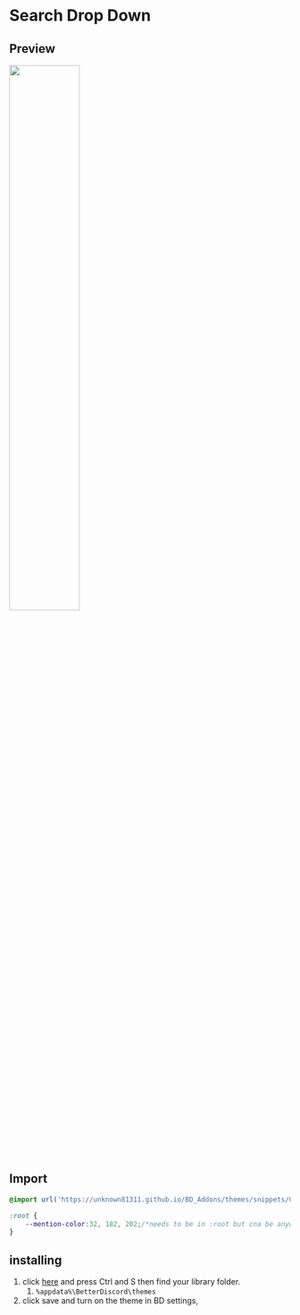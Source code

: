# Search Drop Down
## Preview
<img src='https://cdn.discordapp.com/attachments/359482171452424192/843560127243091978/unknown.png' width='50%' height='50%'><!--for some reason need end elm for images--></img>
## Import

```css
@import url('https://unknown81311.github.io/BD_Addons/themes/snippets/Custom-mention-color/cmc.theme.css');/*needs to be at top*/

:root {
	--mention-color:32, 182, 202;/*needs to be in :root but cna be anywhere in :root.*/
}
```

## installing
1. click [here](https://unknown81311.github.io/BD_Addons/themes/snippets/Custom-mention-color/cmc.theme.css) and press Ctrl and S then find your library folder. 
    1.  `%appdata%\BetterDiscord\themes`
2. click save and turn on the theme in BD settings,
